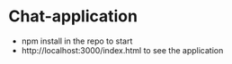 # Chat-application


- npm install in the repo to start
- http://localhost:3000/index.html  to see the application
